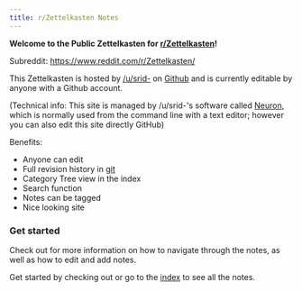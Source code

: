 ```yaml
---
title: r/Zettelkasten Notes
---
```


**Welcome to the Public Zettelkasten for [r/Zettelkasten](https://reddit.com/r/Zettelkasten/)!**

Subreddit: <https://www.reddit.com/r/Zettelkasten/>

This Zettelkasten is hosted by [/u/srid-](https://www.reddit.com/user/srid-/) on [Github](https://github.com/srid/reddit.zettel.page) and is currently editable by anyone with a Github account. 

(Technical info: This site is managed by /u/srid-'s software called [Neuron](https://neuron.zettel.page/), which is normally used from the command line with a text editor; however you can also edit this site directly GitHub)

Benefits:
* Anyone can edit
* Full revision history in [git](https://github.com/srid/reddit.zettel.page)
* Category Tree view in the index
* Search function
* Notes can be tagged
* Nice looking site

### Get started

Check out <how-to-use> for more information on how to navigate through the notes, as well as how to edit and add notes.

Get started by checking out <zettelkasten> or go to the [index](https://reddit.zettel.page/z-index.html) to see all the notes.
